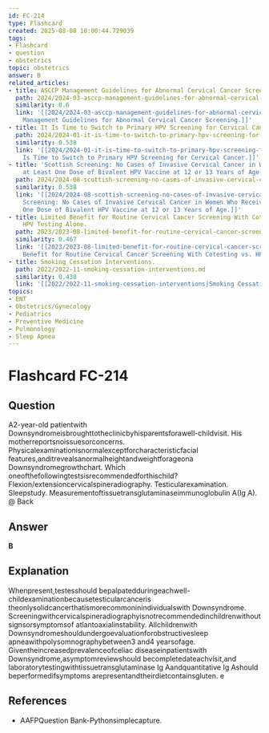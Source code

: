 ```yaml
---
id: FC-214
type: Flashcard
created: 2025-08-08 10:00:44.729039
tags:
- Flashcard
- question
- obstetrics
topic: obstetrics
answer: B
related_articles:
- title: ASCCP Management Guidelines for Abnormal Cervical Cancer Screening.
  path: 2024/2024-03-asccp-management-guidelines-for-abnormal-cervical-cancer-scr.md
  similarity: 0.6
  link: '[[2024/2024-03-asccp-management-guidelines-for-abnormal-cervical-cancer-scr|ASCCP
    Management Guidelines for Abnormal Cervical Cancer Screening.]]'
- title: It Is Time to Switch to Primary HPV Screening for Cervical Cancer.
  path: 2024/2024-01-it-is-time-to-switch-to-primary-hpv-screening-for-cervical-c.md
  similarity: 0.538
  link: '[[2024/2024-01-it-is-time-to-switch-to-primary-hpv-screening-for-cervical-c|It
    Is Time to Switch to Primary HPV Screening for Cervical Cancer.]]'
- title: 'Scottish Screening: No Cases of Invasive Cervical Cancer in Women Who Received
    at Least One Dose of Bivalent HPV Vaccine at 12 or 13 Years of Age.'
  path: 2024/2024-08-scottish-screening-no-cases-of-invasive-cervical-cancer-in-w.md
  similarity: 0.538
  link: '[[2024/2024-08-scottish-screening-no-cases-of-invasive-cervical-cancer-in-w|Scottish
    Screening: No Cases of Invasive Cervical Cancer in Women Who Received at Least
    One Dose of Bivalent HPV Vaccine at 12 or 13 Years of Age.]]'
- title: Limited Benefit for Routine Cervical Cancer Screening With Cotesting vs.
    HPV Testing Alone.
  path: 2023/2023-08-limited-benefit-for-routine-cervical-cancer-screening-with-c.md
  similarity: 0.467
  link: '[[2023/2023-08-limited-benefit-for-routine-cervical-cancer-screening-with-c|Limited
    Benefit for Routine Cervical Cancer Screening With Cotesting vs. HPV Testing Alone.]]'
- title: Smoking Cessation Interventions.
  path: 2022/2022-11-smoking-cessation-interventions.md
  similarity: 0.438
  link: '[[2022/2022-11-smoking-cessation-interventions|Smoking Cessation Interventions.]]'
topics:
- ENT
- Obstetrics/Gynecology
- Pediatrics
- Preventive Medicine
- Pulmonology
- Sleep Apnea
---
```


# Flashcard FC-214

## Question

A2-year-old patientwith Downsyndromeisbroughttotheclinicbyhisparentsforawell-childvisit. His motherreportsnoissuesorconcerns. Physicalexaminationisnormalexceptforcharacteristicfacial features,anditrevealsanormalheightandweightforageona Downsyndromegrowthchart. Which oneofthefollowingtestsisrecommendedforthischild? Flexion/extensioncervicalspineradiography. Testicularexamination. Sleepstudy. Measurementoftissuetransglutaminaseimmunoglobulin A(Ig A). @ Back

## Answer

**B**

## Explanation

Whenpresent,testesshould bepalpatedduringeachwell-childexaminationbecausetesticularcanceris theonlysolidcancerthatismorecommoninindividualswith Downsyndrome. Screeningwithcervicalspineradiographyisnotrecommendedinchildrenwithoutsignsorsymptomsof atlantoaxialinstability. Allchildrenwith Downsyndromeshouldundergoevaluationforobstructivesleep apneawithpolysomnographybetween3 and4 yearsofage. Giventheincreasedprevalenceofceliac diseaseinpatientswith Downsyndrome,asymptomreviewshould becompletedateachvisit,and laboratorytestingwithtissuetransglutaminase Ig Aandquantitative Ig Ashould beperformedifsymptoms arepresentandtheirdietcontainsgluten. e

## References

- AAFPQuestion Bank-Pythonsimplecapture.

